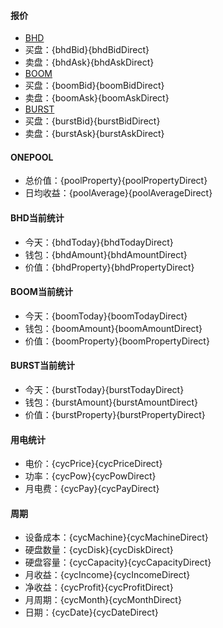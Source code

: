#### 报价
- [BHD](https://www.aex-global.com/page/trade.html?mk_type=CNC&trade_coin_name=BHD)
- 买盘：{bhdBid}{bhdBidDirect}
- 卖盘：{bhdAsk}{bhdAskDirect}
- [BOOM](https://www.qbtc.ink/trade?symbol=BOOM_CNYT)
- 买盘：{boomBid}{boomBidDirect}
- 卖盘：{boomAsk}{boomAskDirect}
- [BURST](https://www.qbtc.ink/trade?symbol=BURST_CNYT)
- 买盘：{burstBid}{burstBidDirect}
- 卖盘：{burstAsk}{burstAskDirect}

#### ONEPOOL
- 总价值：{poolProperty}{poolPropertyDirect}
- 日均收益：{poolAverage}{poolAverageDirect}

#### BHD当前统计
- 今天：{bhdToday}{bhdTodayDirect}
- 钱包：{bhdAmount}{bhdAmountDirect}
- 价值：{bhdProperty}{bhdPropertyDirect}

#### BOOM当前统计
- 今天：{boomToday}{boomTodayDirect}
- 钱包：{boomAmount}{boomAmountDirect}
- 价值：{boomProperty}{boomPropertyDirect}

#### BURST当前统计
- 今天：{burstToday}{burstTodayDirect}
- 钱包：{burstAmount}{burstAmountDirect}
- 价值：{burstProperty}{burstPropertyDirect}

#### 用电统计
- 电价：{cycPrice}{cycPriceDirect}
- 功率：{cycPow}{cycPowDirect}
- 月电费：{cycPay}{cycPayDirect}

#### 周期
- 设备成本：{cycMachine}{cycMachineDirect}
- 硬盘数量：{cycDisk}{cycDiskDirect}
- 硬盘容量：{cycCapacity}{cycCapacityDirect}
- 月收益：{cycIncome}{cycIncomeDirect}
- 净收益：{cycProfit}{cycProfitDirect}
- 月周期：{cycMonth}{cycMonthDirect}
- 日期：{cycDate}{cycDateDirect}


